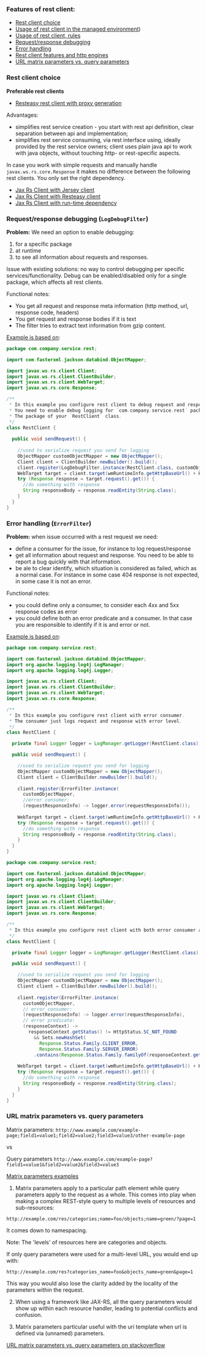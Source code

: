 
### Features of rest client:

- [Rest client choice](#rest-client-choice)
- [Usage of rest client in the managed environment](client_usage_managed))
- [Usage of rest client, rules](client_usage/README.md)
- [Request/response debugging](#requestresponse-debugging-logdebugfilter)
- [Error handling](#error-handling-errorfilter)
- [Rest client features and http engines](http_engines/README.md)
- [URL matrix parameters vs. query parameters](#url-matrix-parameters-vs-query-parameters)

### Rest client choice

**Preferable rest clients**
- [Resteasy rest client with proxy generation](resteasy_proxy_client/README.md)

Advantages:
- simplifies rest service creation -  you start with rest api definition, 
  clear separation between api and implementation;
- simplifies rest service consuming, via rest interface using, ideally provided by the rest service owners;
  client uses plain java api to work with java objects, without touching http- or rest-specific aspects.

In case you work with simple requests and manually handle `javax.ws.rs.core.Response`
it makes no difference between the following rest clients. You only set the right dependency.
- [Jax Rs Client with Jersey client](jersey_client)
- [Jax Rs Client with Resteasy client](resteasy_client)
- [Jax Rs Client with run-time dependency](jax_rs_2_client)

### Request/response debugging (`LogDebugFilter`)

**Problem:** We need an option to enable debugging:
1. for a specific package 
2. at runtime 
3. to see all information about requests and responses.

Issue with existing solutions: no way to control debugging per specific services/functionality. 
Debug can be enabled/disabled only for a single package, which affects all rest clients.

Functional notes:
- You get all request and response meta information (http method, url, response code, headers)
- You get request and response bodies if it is text
- The filter tries to extract text information from gzip content.

[Example is based on](jax_rs_2_filters/src/test/java/com/savdev/rest/client/jax/rs/filter/LogDebugFilterTest.java):
```java
package com.company.service.rest;

import com.fasterxml.jackson.databind.ObjectMapper;

import javax.ws.rs.client.Client;
import javax.ws.rs.client.ClientBuilder;
import javax.ws.rs.client.WebTarget;
import javax.ws.rs.core.Response;

/**
 * In this example you configure rest client to debug request and responses.
 * You need to enable debug logging for `com.company.service.rest` package. 
 * The package of your `RestClient` class.
 */
class RestClient {
  
  public void sendRequest() {
    
    //used to serialize request you send for logging
    ObjectMapper customObjectMapper = new ObjectMapper();
    Client client = ClientBuilder.newBuilder().build();
    client.register(LogDebugFilter.instance(RestClient.class, customObjectMapper));
    WebTarget target = client.target(wmRuntimeInfo.getHttpBaseUrl() + HTTP_URL);
    try (Response response = target.request().get()) {
      //do something with response
      String responseBody = response.readEntity(String.class);
    }
  }
}
```

### Error handling (`ErrorFilter`)

**Problem:** when issue occurred with a rest request we need:
- define a consumer for the issue, for instance to log request/response
- get all information about request and response. You need to be able to report a bug quickly with that information.
- be ale to clear identify, which situation is considered as failed, which as a normal case. 
  For instance in some case 404 response is not expected, in some case it is not an error.

Functional notes:
- you could define only a consumer, to consider each 4xx and 5xx response codes as error
- you could define both an error predicate and a consumer. 
  In that case you are responsible to identify if it is and error or not.

[Example is based on](jax_rs_2_filters/src/test/java/com/savdev/rest/client/jax/rs/filter/ErrorFilterTest.java):

```java
package com.company.service.rest;

import com.fasterxml.jackson.databind.ObjectMapper;
import org.apache.logging.log4j.LogManager;
import org.apache.logging.log4j.Logger;

import javax.ws.rs.client.Client;
import javax.ws.rs.client.ClientBuilder;
import javax.ws.rs.client.WebTarget;
import javax.ws.rs.core.Response;

/**
 * In this example you configure rest client with error consumer.
 * The consumer just logs request and response with error level.
 */
class RestClient {

  private final Logger logger = LogManager.getLogger(RestClient.class);

  public void sendRequest() {

    //used to serialize request you send for logging
    ObjectMapper customObjectMapper = new ObjectMapper();
    Client client = ClientBuilder.newBuilder().build();
    
    client.register(ErrorFilter.instance(
      customObjectMapper,
      //error consumer:
      (requestResponseInfo) -> logger.error(requestResponseInfo)));
    
    WebTarget target = client.target(wmRuntimeInfo.getHttpBaseUrl() + HTTP_URL);
    try (Response response = target.request().get()) {
      //do something with response
      String responseBody = response.readEntity(String.class);
    }
  }
}
```

```java
package com.company.service.rest;

import com.fasterxml.jackson.databind.ObjectMapper;
import org.apache.logging.log4j.LogManager;
import org.apache.logging.log4j.Logger;

import javax.ws.rs.client.Client;
import javax.ws.rs.client.ClientBuilder;
import javax.ws.rs.client.WebTarget;
import javax.ws.rs.core.Response;

/**
 * In this example you configure rest client with both error consumer and error predicate.
 */
class RestClient {

  private final Logger logger = LogManager.getLogger(RestClient.class);

  public void sendRequest() {

    //used to serialize request you send for logging
    ObjectMapper customObjectMapper = new ObjectMapper();
    Client client = ClientBuilder.newBuilder().build();
    
    client.register(ErrorFilter.instance(
      customObjectMapper,
      // error consumer:
      (requestResponseInfo) -> logger.error(requestResponseInfo),
      // error predicate:
      (responseContext) ->
        responseContext.getStatus() != HttpStatus.SC_NOT_FOUND
          && Sets.newHashSet(
            Response.Status.Family.CLIENT_ERROR,
            Response.Status.Family.SERVER_ERROR)
          .contains(Response.Status.Family.familyOf(responseContext.getStatus()))));
    
    WebTarget target = client.target(wmRuntimeInfo.getHttpBaseUrl() + HTTP_URL);
    try (Response response = target.request().get()) {
      //do something with response
      String responseBody = response.readEntity(String.class);
    }
  }
}
```
### URL matrix parameters vs. query parameters

Matrix parameters: `http://www.example.com/example-page;field1=value1;field2=value2;field3=value3/other-example-page`

vs

Query parameters `http://www.example.com/example-page?field1=value1&field2=value2&field3=value3`

[Matrix parameters examples](resteasy_proxy_client/README.md#passing-matrix-parameters)

1. Matrix parameters apply to a particular path element while query parameters apply to the request as a whole. 
This comes into play when making a complex REST-style query to multiple levels of resources and sub-resources:

`http://example.com/res/categories;name=foo/objects;name=green/?page=1`

It comes down to namespacing.

Note: The 'levels' of resources here are categories and objects.

If only query parameters were used for a multi-level URL, you would end up with:

`http://example.com/res?categories_name=foo&objects_name=green&page=1`

This way you would also lose the clarity added by the locality of the parameters within the request. 

2. When using a framework like JAX-RS, all the query parameters would show up within each resource handler, 
leading to potential conflicts and confusion.

3. Matrix parameters particular useful with the uri template when url is defined via (unnamed) parameters.

[URL matrix parameters vs. query parameters on stackoverflow](https://stackoverflow.com/questions/2048121/url-matrix-parameters-vs-query-parameters)